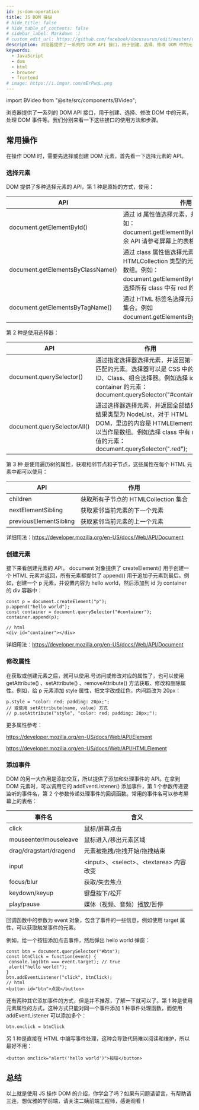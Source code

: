 ```yaml
---
id: js-dom-operation
title: JS DOM 操纵
# hide_title: false
# hide_table_of_contents: false
# sidebar_label: Markdown :)
# custom_edit_url: https://github.com/facebook/docusaurus/edit/master/docs/api-doc-markdown.md
description: 浏览器提供了一系列的 DOM API 接口，用于创建、选择、修改 DOM 中的元素，处理 DOM 事件等。我们分别来看一下这些接口的使用方法和步骤。
keywords:
  - JavaScript
  - dom
  - html
  - browser
  - frontend
# image: https://i.imgur.com/mErPwqL.png
---
```


import BVideo from "@site/src/components/BVideo";

<BVideo src="//player.bilibili.com/player.html?aid=543032752&bvid=BV1ni4y157v6&cid=262847725&page=1" bsrc="https://www.bilibili.com/video/BV1ni4y157v6/"/>

浏览器提供了一系列的 DOM API 接口，用于创建、选择、修改 DOM 中的元素，处理 DOM 事件等。我们分别来看一下这些接口的使用方法和步骤。

## 常用操作

在操作 DOM 时，需要先选择或创建 DOM 元素，首先看一下选择元素的 API。

### 选择元素

DOM 提供了多种选择元素的 API，第 1 种是原始的方式，使用：

| API                               | 作用                                                                                                                                                         |
| --------------------------------- | ------------------------------------------------------------------------------------------------------------------------------------------------------------ |
| document.getElementById()         | 通过 id 属性值选择元素，并返回唯一结果，例如：document.getElementById("container")。剩余 API 请参考屏幕上的表格                                              |
| document.getElementsByClassName() | 通过 class 属性值选择元素，返回 HTMLCollection 类型的元素集合，可以认为是数组。例如：document.getElementByClassName("red")。选择所有 class 中有 red 的元素。 |
| document.getElementsByTagName()   | 通过 HTML 标签名选择元素，同样返回元素的集合。例如 document.getElementsByTagName("div")。                                                                    |

第 2 种是使用选择器：

| API                         | 作用                                                                                                                                                                                |
| --------------------------- | ----------------------------------------------------------------------------------------------------------------------------------------------------------------------------------- |
| document.querySelector()    | 通过指定选择器选择元素，并返回第一个匹配的元素。选择器可以是 CSS 中的 ID、Class、组合选择器。例如选择 id 为 container 的元素：document.querySelector("#container")                  |
| document.querySelectorAll() | 通过选择器选择元素，并返回全部结果，结果类型为 NodeList，对于 HTML DOM，里边的内容是 HTMLElement，可以当作是数组。例如选择 class 中有 red 值的元素：document.querySelector(".red"); |

第 3 种 是使用遍历树的属性，获取相邻节点和子节点，这些属性在每个 HTML 元素中都可以使用：

| API                    | 作用                                 |
| ---------------------- | ------------------------------------ |
| children               | 获取所有子节点的 HTMLCollection 集合 |
| nextElementSibling     | 获取紧邻当前元素的下一个元素         |
| previousElementSibling | 获取紧邻当前元素的上一个元素         |

详细用法：https://developer.mozilla.org/en-US/docs/Web/API/Document

### 创建元素

接下来看创建元素的 API。 document 对象提供了 createElement() 用于创建一个 HTML 元素并返回，所有元素都提供了 append() 用于追加子元素到最后。例如，创建一个 p 元素，并设置内容为 hello world，然后添加到 id 为 container 的 div 容器中：

```
const p = document.createElement("p");
p.append("hello world");
const container = document.querySelector("#container");
container.append(p);

// html
<div id="container"></div>
```

详细用法：https://developer.mozilla.org/en-US/docs/Web/API/Document

### 修改属性

在获取或创建元素之后，就可以使用.号访问或修改对应的属性了，也可以使用 getAttribute() 、setAttribute() 、removeAttribute() 方法获取、修改和删除属性。例如，给 p 元素添加 style 属性，把文字改成红色，内间距改为 20px：

```
p.style = "color: red; padding: 20px;";
// 或使用 setAttribute(name, value) 方式
// p.setAttribute("style", "color: red; padding: 20px;");
```

更多属性参考：

https://developer.mozilla.org/en-US/docs/Web/API/Element

https://developer.mozilla.org/en-US/docs/Web/API/HTMLElement

### 添加事件

DOM 的另一大作用是添加交互，所以提供了添加和处理事件的 API。在拿到 DOM 元素时，可以调用它的 addEventListener() 添加事件，第 1 个参数传递要监听的事件名，第 2 个参数传递处理事件的回调函数。常用的事件名可以参考屏幕上的表格：

| 事件名                 | 含义                                      |
| ---------------------- | ----------------------------------------- |
| click                  | 鼠标/屏幕点击                             |
| mouseenter/mouseleave  | 鼠标进入/移出元素区域                     |
| drag/dragstart/dragend | 元素被拖拽/拖拽开始/拖拽结束              |
| input                  | <input\>、<select\>、<textarea\> 内容改变 |
| focus/blur             | 获取/失去焦点                             |
| keydown/keyup          | 键盘按下/松开                             |
| play/pause             | 媒体（视频、音频）播放/暂停               |

回调函数中的参数为 event 对象，包含了事件的一些信息，例如使用 target 属性，可以获取触发事件的元素。

例如，给一个按钮添加点击事件，然后弹出 hello world 弹窗：

```
const btn = document.querySelector("#btn");
const btnClick = function(event) {
 console.log(btn === event.target); // true
 alert("hello world!");
}
btn.addEventListener("click", btnClick);
// html
<button id="btn">点我</button>
```

还有两种其它添加事件的方式，但是并不推荐，了解一下就可以了。第 1 种是使用元素属性的方式，这种方式只能对同一个事件添加 1 种事件处理函数，而使用 addEventListener 可以添加多个：

```
btn.onclick = btnClick
```

另 1 种是直接在 HTML 中编写事件处理，这种会导致代码难以阅读和维护，所以最好不用：

```
<button onclick="alert('hello world')">按钮</button>
```

## 总结

以上就是使用 JS 操作 DOM 的介绍，你学会了吗？如果有问题请留言，有帮助请三连，想优雅的学前端，请关注二姨前端工程师，感谢观看！
